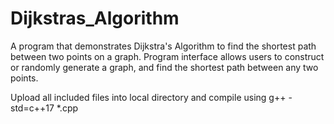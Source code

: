 # Dijkstras_Algorithm
A program that demonstrates Dijkstra's Algorithm to find the shortest path between two points on a graph. Program interface allows users to construct or randomly generate a graph, and find the shortest path between any two points.

Upload all included files into local directory and compile using g++ -std=c++17 *.cpp
